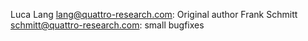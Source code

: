 Luca Lang <lang@quattro-research.com>: Original author
Frank Schmitt <schmitt@quattro-research.com>: small bugfixes
